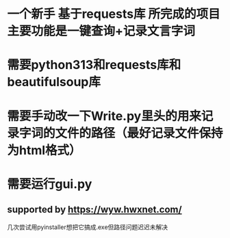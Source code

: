 # 一个新手 基于requests库 所完成的项目 主要功能是一键查询+记录文言字词
# 需要python313和requests库和beautifulsoup库
# 需要手动改一下Write.py里头的用来记录字词的文件的路径（最好记录文件保持为html格式）
# 需要运行gui.py
## supported by https://wyw.hwxnet.com/


几次尝试用pyinstaller想把它搞成.exe但路径问题迟迟未解决
